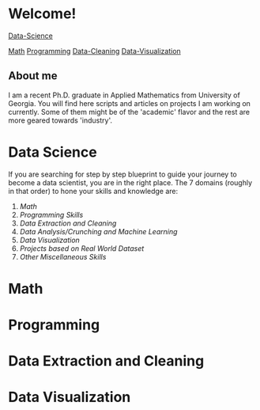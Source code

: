 # Welcome!
[Data-Science](#data-science)


[Math](#math)
[Programming](#programming)
[Data-Cleaning](#data-extraction-and-cleaning)
[Data-Visualization](#data-visualization)
## About me

I am a recent Ph.D. graduate in Applied Mathematics from University of Georgia. You will find here scripts and articles on projects I am working on currently. Some of them might be of the 'academic' flavor and the rest are more geared towards 'industry'.

# Data Science

If you are searching for step by step blueprint to guide your journey to become a data scientist, you are in the right place. The 7 domains (roughly in that order) to hone your skills and knowledge are:
 1. _Math_
 2. _Programming Skills_
 3. _Data Extraction and Cleaning_
 4. _Data Analysis/Crunching and Machine Learning_
 5. _Data Visualization_
 6. _Projects based on Real World Dataset_
 7. _Other Miscellaneous Skills_


# Math
# Programming
# Data Extraction and Cleaning
# Data Visualization
